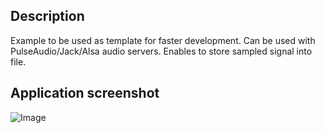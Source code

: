 ## Description
Example to be used as template for faster development.
Can be used with PulseAudio/Jack/Alsa audio servers.
Enables to store sampled signal into file.
## Application screenshot
![Image](../master/img/qt_examp_00_rtaudio.png)


